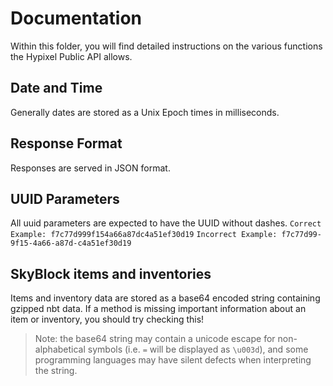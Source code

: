 # Documentation  
Within this folder, you will find detailed instructions on the various functions the Hypixel Public API allows.

## Date and Time  
Generally dates are stored as a Unix Epoch times in milliseconds.

## Response Format  
Responses are served in JSON format.

## UUID Parameters
All uuid parameters are expected to have the UUID without dashes.
``Correct Example: f7c77d999f154a66a87dc4a51ef30d19``
``Incorrect Example: f7c77d99-9f15-4a66-a87d-c4a51ef30d19``

## SkyBlock items and inventories
Items and inventory data are stored as a base64 encoded string containing gzipped nbt data.
If a method is missing important information about an item or inventory, you should try checking this!
>Note: the base64 string may contain a unicode escape for non-alphabetical symbols (i.e. `=` will be displayed as `\u003d`), and some programming languages may have silent defects when interpreting the string.
